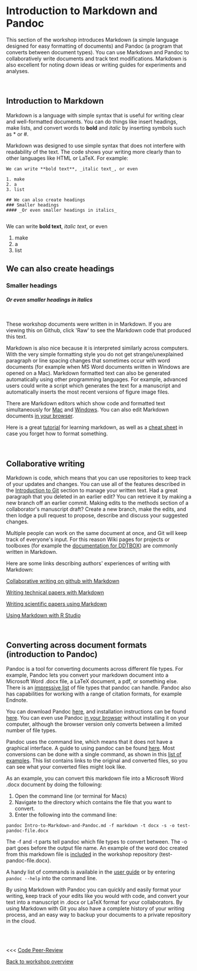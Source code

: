 # Introduction to Markdown and Pandoc

This section of the workshop introduces Markdown (a simple  language designed for easy formatting of documents) and Pandoc (a program that converts between document types). You can use Markdown and Pandoc to collaboratively write documents and track text modifications. Markdown is also excellent for noting down ideas or writing guides for experiments and analyses.

<br/>

## Introduction to Markdown

Markdown is a language with simple syntax that is useful for writing clear and well-formatted documents. You can do things like insert headings, make lists, and convert words to **bold** and *italic* by inserting symbols such as * or #. 

Markdown was designed to use simple syntax that does not interfere with readability of the text. The code shows your writing more clearly than to other languages like HTML or LaTeX. For example:

```
We can write **bold text**, _italic text_, or even

1. make
2. a
3. list

## We can also create headings
### Smaller headings
#### _Or even smaller headings in italics_


```
We can write **bold text**, _italic text_, or even

1. make
2. a
3. list

## We can also create headings
### Smaller headings
#### _Or even smaller headings in italics_

<br/>

These workshop documents were written in in Markdown. If you are viewing this on Github, click 'Raw' to see the Markdown code that produced this text.

Markdown is also nice because it is interpreted similarly across computers. With the very simple formatting style you do not get strange/unexplained paragraph or line spacing changes that sometimes occur with word documents (for example when MS Word documents written in Windows are opened on a Mac). Markdown formatted text can also be generated automatically using other programming languages. For example, advanced users could write a script which generates the text for a manuscript and automatically inserts the most recent versions of figure image files.

There are Markdown editors which show code and formatted text simultaneously for [Mac](https://macdown.uranusjr.com/) and [Windows](http://markdownpad.com/). You can also edit Markdown documents [in your browser](https://stackedit.io/).

Here is a great [tutorial](www.markdowntutorial.com) for learning markdown, as well as a [cheat sheet](https://github.com/adam-p/markdown-here/wiki/Markdown-Cheatsheet) in case you forget how to format something.

<br/>

## Collaborative writing

Markdown is code, which means that you can use repositories to keep track of your updates and changes. You can use all of the features described in the [Introduction to Git](https://github.com/Decision-Neuroscience-Lab/coding-workshop-material/blob/master/Writing-Clear-Code.md) section to manage your written text. Had a great paragraph that you deleted in an earlier edit? You can retrieve it by making a new branch off an earlier commit. Making edits to the methods section of a collaborator's manuscript draft? Create a new branch, make the edits, and then lodge a pull request to propose, describe and discuss your suggested changes. 

Multiple people can work on the same document at once, and Git will keep track of everyone's input. For this reason Wiki pages for projects or toolboxes (for example the [documentation for DDTBOX](https://github.com/DDTBOX/tutorials/blob/master/DDTBox%20Documentation.md)) are commonly written in Markdown.

Here are some links describing authors' experiences of writing with Markdown:

[Collaborative writing on github with Markdown](https://oleb.net/blog/2016/02/collaborative-writing-on-github/)

[Writing technical papers with Markdown](http://blog.kdheepak.com/writing-papers-with-markdown.html)

[Writing scientific papers using Markdown](https://danieljhocking.wordpress.com/2014/12/09/writing-scientific-papers-using-markdown/)

[Using Markdown with R Studio](https://danieljhocking.wordpress.com/2013/09/25/knitting-beautiful-documents-in-rstudio/)

<br/>

## Converting across document formats (introduction to Pandoc)

Pandoc is a tool for converting documents across different file types. For example, Pandoc lets you convert your markdown document into a Microsoft Word .docx file, a LaTeX document, a pdf, or something else. There is an [impressive list](http://pandoc.org/index.html) of file types that pandoc can handle. Pandoc also has capabilities for working with a range of citation formats, for example Endnote.

You can download Pandoc [here](https://github.com/jgm/pandoc/releases/tag/1.19.2.1), and installation instructions can be found [here](http://pandoc.org/installing.html). You can even use Pandoc [in your browser](http://pandoc.org/try/) without installing it on your computer, although the browser version only converts between a limited number of file types. 

Pandoc uses the command line, which means that it does not have a graphical interface. A guide to using pandoc can be found [here](http://pandoc.org/getting-started.html). Most conversions can be done with a single command, as shown in this [list of examples](http://pandoc.org/demos.html). This list contains links to the original and converted files, so you can see what your converted files might look like. 

As an example, you can convert this markdown file into a Microsoft Word .docx document by doing the following:

1. Open the command line (or terminal for Macs)
2. Navigate to the directory which contains the file that you want to convert.
3. Enter the following into the command line:

`pandoc Intro-to-Markdown-and-Pandoc.md -f markdown -t docx -s -o test-pandoc-file.docx`

The -f and -t parts tell pandoc which file types to convert between. The -o part goes before the output file name. An example of the word doc created from this markdown file is [included](https://github.com/Decision-Neuroscience-Lab/coding-workshop-material/blob/master/test-pandoc-file.docx) in the workshop repository (test-pandoc-file.docx).

A handy list of commands is available in the [user guide](http://pandoc.org/MANUAL.html) or by entering `pandoc --help` into the command line.

By using Markdown with Pandoc you can quickly and easily format your writing, keep track of your edits like you would with code, and convert your text into a manuscript in .docx or LaTeX format for your collaborators. By using Markdown with Git you also have a complete history of your writing process, and an easy way to backup your documents to a private repository in the cloud.

<br/><br/>

<<< [Code Peer-Review](https://github.com/Decision-Neuroscience-Lab/coding-workshop-material/blob/master/Code-Peer-Review.md)						

[Back to workshop overview](https://github.com/Decision-Neuroscience-Lab/coding-workshop-material/blob/master/Coding%20Workshop%20DNLab.md)